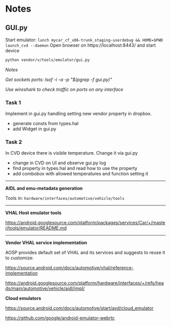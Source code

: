 # Notes


## GUI.py

Start emulator: `lunch mycar_cf_x86-trunk_staging-userdebug && HOME=$PWD launch_cvd --daemon`
Open browser on https://localhost:8443/ and start device
```bash
python vendor/v/tools/emulator/gui.py
```


_Notes_

_Get sockets ports: lsof -i -a -p "$(pgrep -f gui.py)"_

_Use wireshark to check traffic on ports on any interface_

### Task 1

Implement in gui.py handling setting new vendor property in dropbox.
- generate consts from types.hal
- add Widget in gui.py

### Task 2

In CVD device there is visible temperature. Change it via gui.py
- change in CVD on UI and observe gui.py log
- find property in types.hal and read how to use the property
- add combobox with allowed temperatures and function setting it

---
**AIDL and emu-metadata generation**

Tools in: `hardware/interfaces/automotive/vehicle/tools`

---
**VHAL Host emulator tools**

https://android.googlesource.com/platform/packages/services/Car/+/master/tools/emulator/README.md

---
**Vendor VHAL service implementation**

AOSP provides default set of VHAL and its services and suggests to reuse it to customize:

https://source.android.com/docs/automotive/vhal/reference-implementation

https://android.googlesource.com/platform/hardware/interfaces/+/refs/heads/main/automotive/vehicle/aidl/impl/

**Cloud emulators**

https://source.android.com/docs/automotive/start/avd/cloud_emulator

https://github.com/google/android-emulator-webrtc
